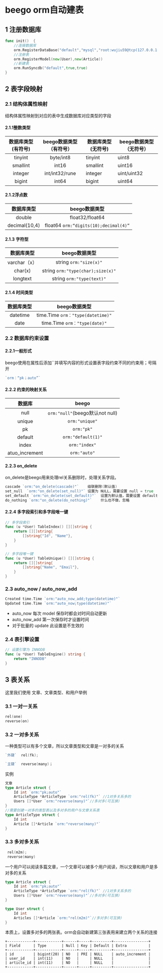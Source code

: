 # beego orm自动建表

## 1 注册数据库

```go
func init()  {
	//连接数据库
	orm.RegisterDataBase("default","mysql","root:wujiu59@tcp(127.0.0.1:3306)/test?charset=utf8")
	//注册表
	orm.RegisterModel(new(User),new(Article))
	//新建表
	orm.RunSyncdb("default",true,true)
}
```



## 2 表字段映射



### 2.1 结构体属性映射

 结构体属性映射到对应的表中生成数据库对应类型的字段



#### 2.1.1整数类型

| 数据库类型(有符号) | beego数据类型（有符号） | 数据库类型(无符号) | beego数据类型（无符号） |
| :----------------: | :---------------------: | ------------------ | ----------------------- |
|      tinyint       |        byte/int8        | tinyint            | uint8                   |
|      smallint      |          int16          | smallint           | uint16                  |
|      integer       |     int/int32/rune      | integer            | uint/uint32             |
|       bigint       |          int64          | bigint             | uint64                  |



#### 2.1.2浮点数

|  数据库类型   |              beego数据类型              |
| :-----------: | :-------------------------------------: |
|    double     |             float32/float64             |
| decimal(10,4) | float64 ``orm:“digits(10);decimal(4)”`` |



#### 2.1.3 字符型

|  数据库类型  |           beego数据类型           |
| :----------: | :-------------------------------: |
| varchar（x） |      string `orm:"size(x)"`       |
|   char(x)    | string `orm:"type(char);size(x)"` |
|   longtext   |     string `orm:"type(text)"`     |



#### 2.1.4 时间类型

| 数据库类型 |           beego数据类型           |
| :--------: | :-------------------------------: |
|  datetime  | time.Time `orm："type(datetime)"` |
|    date    |   time.Time `orm："type(date)"`   |



### 2.2 数据库约束设置



#### 2.2.1一般形式

beego使用在属性后添加``并填写内容的形式设置表字段约束不同的约束用；号隔开

```go
`orm：“pk；auto”`
```



#### 2.2.2  约束的映射关系

|     数据库     |              beego              |
| :------------: | :-----------------------------: |
|      null      | `orm:"null"`(beego默认not null) |
|     unique     |         `orm:"unique"`          |
|       pk       |           `orm:"pk"`            |
|    default     |       `orm:"default(1)"`        |
|     index      |          `orm:"index"`          |
| atuo_increment |          `orm:"auto"`           |

#### 2.2.3 on_delete

on_delete是beego用来处理rel关系删除时，处理关系字段。

```go
cascade `orm:"on_delete(cascade)"`    级联删除(默认值)
set_null  `orm:"on_delete(set_null)"` 设置为 NULL，需要设置 null = true
set_default `orm:"on_delete(set_default)"`  设置为默认值，需要设置 default值
do_nothing `orm:"on_delete(do_nothing)"`    什么也不做，忽略
```



#### 2.2.4 多字段索引和多字段唯一键

```go
// 多字段索引
func (u *User) TableIndex() [][]string {
    return [][]string{
        []string{"Id", "Name"},
    }
}

// 多字段唯一键
func (u *User) TableUnique() [][]string {
    return [][]string{
        []string{"Name", "Email"},
    }
}
```



### 2.3 auto_now / auto_now_add

```go
Created time.Time `orm:"auto_now_add;type(datetime)"`
Updated time.Time `orm:"auto_now;type(datetime)"`
```

- auto_now 每次 model 保存时都会对时间自动更新
- auto_now_add 第一次保存时才设置时间
- 对于批量的 update 此设置是不生效的 



### 2.4 表引擎设置

```go
// 设置引擎为 INNODB
func (u *User) TableEngine() string {
    return "INNODB"
}
```



## 3 表关系

这里我们使用 文章、文章类型、和用户举例

### 3.1 一对一关系

```go
rel(one)
reverse(on)
```



### 3.2 一对多关系

一种类型可以有多个文章，所以文章类型和文章是一对多的关系

```go
`外键`  rel(fk);

`主键`  reverse(many)；
```

实例

```go
文章
type Article struct {
	Id int `orm:"pk;auto"`
	ArticleType *ArticleType `orm:"rel(fk)"` //1对多关系多的
	Users []*User `orm:"reverse(many)"`//多对多(可互换)
}
//需要创建一对多的类型表以及多对多的用户与文章关系表
type ArticleType struct {
	Id int
	Article []*Article `orm:"reverse(many)"`
}
```





### 3.3 多对多关系

```go
 rel(m2m);
 reverse(many)
```

一个用户可以阅读多篇文章，一个文章可以被多个用户阅读，所以文章和用户是多对多的关系

```go
type Article struct {
	Id int `orm:"pk;auto"`
	ArticleType *ArticleType `orm:"rel(fk)"` //1对多关系多的
	Users []*User `orm:"reverse(many)"`//多对多(可互换)
}

type User struct {
	Id int
	Articles []*Article `orm:"rel(m2m)"`//多对多(可互换)
}
```

本质上，设置多对多的两张表。orm会自动新建第三张表用来建立两个关系的连接

```mysql
+------------+------------+------+-----+---------+----------------+
| Field      | Type       | Null | Key | Default | Extra          |
+------------+------------+------+-----+---------+----------------+
| id         | bigint(20) | NO   | PRI | NULL    | auto_increment |
| user_id    | int(11)    | NO   |     | NULL    |                |
| article_id | int(11)    | NO   |     | NULL    |                |
+------------+------------+------+-----+---------+----------------+
```











